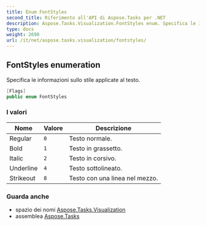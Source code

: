 ```yaml
---
title: Enum FontStyles
second_title: Riferimento all'API di Aspose.Tasks per .NET
description: Aspose.Tasks.Visualization.FontStyles enum. Specifica le informazioni sullo stile applicate al testo.
type: docs
weight: 2690
url: /it/net/aspose.tasks.visualization/fontstyles/
---
```

## FontStyles enumeration

Specifica le informazioni sullo stile applicate al testo.

```csharp
[Flags]
public enum FontStyles
```

### I valori

| Nome | Valore | Descrizione |
| --- | --- | --- |
| Regular | `0` | Testo normale. |
| Bold | `1` | Testo in grassetto. |
| Italic | `2` | Testo in corsivo. |
| Underline | `4` | Testo sottolineato. |
| Strikeout | `8` | Testo con una linea nel mezzo. |

### Guarda anche

* spazio dei nomi [Aspose.Tasks.Visualization](../../aspose.tasks.visualization/)
* assemblea [Aspose.Tasks](../../)


